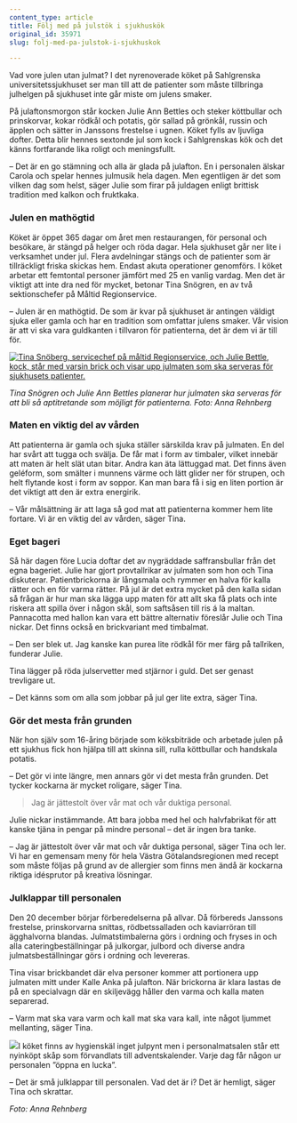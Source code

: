 ```yaml
---
content_type: article
title: Följ med på julstök i sjukhuskök
original_id: 35971
slug: folj-med-pa-julstok-i-sjukhuskok

---
```


Vad vore julen utan julmat? I det nyrenoverade köket på Sahlgrenska universitetssjukhuset ser man till att de patienter som måste tillbringa julhelgen på sjukhuset inte går miste om julens smaker.

På julaftonsmorgon står kocken Julie Ann Bettles och steker köttbullar och prinskorvar, kokar rödkål och potatis, gör sallad på grönkål, russin och äpplen och sätter in Janssons frestelse i ugnen. Köket fylls av ljuvliga dofter. Detta blir hennes sextonde jul som kock i Sahlgrenskas kök och det känns fortfarande lika roligt och meningsfullt.

– Det är en go stämning och alla är glada på julafton. En i personalen älskar Carola och spelar hennes julmusik hela dagen. Men egentligen är det som vilken dag som helst, säger Julie som firar på juldagen enligt brittisk tradition med kalkon och fruktkaka.

### Julen en mathögtid

Köket är öppet 365 dagar om året men restaurangen, för personal och besökare, är stängd på helger och röda dagar. Hela sjukhuset går ner lite i verksamhet under jul. Flera avdelningar stängs och de patienter som är tillräckligt friska skickas hem. Endast akuta operationer genomförs. I köket arbetar ett femtontal personer jämfört med 25 en vanlig vardag. Men det är viktigt att inte dra ned för mycket, betonar Tina Snögren, en av två sektionschefer på Måltid Regionservice.

– Julen är en mathögtid. De som är kvar på sjukhuset är antingen väldigt sjuka eller gamla och har en tradition som omfattar julens smaker. Vår vision är att vi ska vara guldkanten i tillvaron för patienterna, det är dem vi är till för.

[![Tina Snöberg, servicechef på måltid Regionservice, och Julie Bettle, kock, står med varsin brick och visar upp julmaten som ska serveras för sjukhusets patienter. ](https://www.suntarbetsliv.se/wp-content/uploads/2018/12/750x400-kokspersonal2-jul-foto-anna-rehnberg.jpg)](https://www.suntarbetsliv.se/wp-content/uploads/2018/12/750x400-kokspersonal2-jul-foto-anna-rehnberg.jpg)

_Tina Snögren och Julie Ann Bettles planerar hur julmaten ska serveras för att bli så aptitretande som möjligt för patienterna. Foto: Anna Rehnberg_

### Maten en viktig del av vården

Att patienterna är gamla och sjuka ställer särskilda krav på julmaten. En del har svårt att tugga och svälja. De får mat i form av timbaler, vilket innebär att maten är helt slät utan bitar. Andra kan äta lättuggad mat. Det finns även geléform, som smälter i munnens värme och lätt glider ner för strupen, och helt flytande kost i form av soppor. Kan man bara få i sig en liten portion är det viktigt att den är extra energirik.

– Vår målsättning är att laga så god mat att patienterna kommer hem lite fortare. Vi är en viktig del av vården, säger Tina.

### Eget bageri

Så här dagen före Lucia doftar det av nygräddade saffransbullar från det egna bageriet. Julie har gjort provtallrikar av julmaten som hon och Tina diskuterar. Patientbrickorna är långsmala och rymmer en halva för kalla rätter och en för varma rätter. På jul är det extra mycket på den kalla sidan så frågan är hur man ska lägga upp maten för att allt ska få plats och inte riskera att spilla över i någon skål, som saftsåsen till ris á la maltan. Pannacotta med hallon kan vara ett bättre alternativ föreslår Julie och Tina nickar. Det finns också en brickvariant med timbalmat.

– Den ser blek ut. Jag kanske kan purea lite rödkål för mer färg på tallriken, funderar Julie.

Tina lägger på röda julservetter med stjärnor i guld. Det ser genast trevligare ut.

– Det känns som om alla som jobbar på jul ger lite extra, säger Tina.

### Gör det mesta från grunden

När hon själv som 16-åring började som köksbiträde och arbetade julen på ett sjukhus fick hon hjälpa till att skinna sill, rulla köttbullar och handskala potatis.

– Det gör vi inte längre, men annars gör vi det mesta från grunden. Det tycker kockarna är mycket roligare, säger Tina.

> Jag är jättestolt över vår mat och vår duktiga personal.

Julie nickar instämmande. Att bara jobba med hel och halvfabrikat för att kanske tjäna in pengar på mindre personal – det är ingen bra tanke.

– Jag är jättestolt över vår mat och vår duktiga personal, säger Tina och ler. Vi har en gemensam meny för hela Västra Götalandsregionen med recept som måste följas på grund av de allergier som finns men ändå är kockarna riktiga idésprutor på kreativa lösningar.

### Julklappar till personalen

Den 20 december börjar förberedelserna på allvar. Då förbereds Janssons frestelse, prinskorvarna snittas, rödbetssalladen och kaviarröran till ägghalvorna blandas. Julmatstimbalerna görs i ordning och fryses in och alla cateringbeställningar på julkorgar, julbord och diverse andra julmatsbeställningar görs i ordning och levereras.

Tina visar brickbandet där elva personer kommer att portionera upp julmaten mitt under Kalle Anka på julafton. När brickorna är klara lastas de på en specialvagn där en skiljevägg håller den varma och kalla maten separerad.

– Varm mat ska vara varm och kall mat ska vara kall, inte något ljummet mellanting, säger Tina.

[![](https://www.suntarbetsliv.se/wp-content/uploads/2018/12/220x200-kokspersonal-adventskalender-foto-anna-rehnberg.jpg)](https://www.suntarbetsliv.se/wp-content/uploads/2018/12/220x200-kokspersonal-adventskalender-foto-anna-rehnberg.jpg)I köket finns av hygienskäl inget julpynt men i personalmatsalen står ett nyinköpt skåp som förvandlats till adventskalender. Varje dag får någon ur personalen ”öppna en lucka”.

– Det är små julklappar till personalen. Vad det är i? Det är hemligt, säger Tina och skrattar.

_Foto: Anna Rehnberg_

